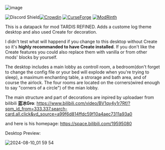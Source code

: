 ![image](https://i.imgur.com/eIfAaYJ.png)

<img src="https://discordapp.com/api/guilds/1054629302152478730/widget.png?style=shield" alt="Discord Shield"/>[![Crowdin](https://badges.crowdin.net/tardis-refined/localized.svg)](https://crowdin.com/project/tardis-refined)
[![CurseForge](https://cf.way2muchnoise.eu/782697.svg?badge_style=flat)](https://www.curseforge.com/minecraft/mc-mods/tardis-refined)
[![ModRinth](https://modrinth-utils.vercel.app/api/badge/downloads?id=nqVt6aES&logo=true)](https://modrinth.com/mod/tardis-refined)

This is a datapack for mod TARDIS REFINED. Adds a custome log theme desktop and also used Create for decoration. 

I didn't test what will happend if you change to this desktop without Create so it's **highly recommanded to have Create installed**. If you don't like the Create features you could also replace them with vanilla or from other mods' blocks by yourself.

The desktop includes a main lobby as controll room, a bedroom(don't forget to change the config file or your bed will explode when you're trying to sleep), a maximum enchanting table, a strorage and bath area, and of course the airlock. The four rooms are located on the corners(wired enough to say "corners of a circle") of the mian lobby.

The main structure and part of decorations are inpired by uploadaer from bilibili **蓝冰Gro**: https://www.bilibili.com/video/BV1qy4y1r7Rf/?spm_id_from=333.337.search-card.all.click&vd_source=a99f6d814ffdc59f10a4aec7311a93a0

and here is his homepage: https://space.bilibili.com/19595080 

Desktop Preview:

![2024-08-10_01 59 54](https://github.com/user-attachments/assets/3a94a9eb-453b-4202-91a2-82c1d6549eb7)
